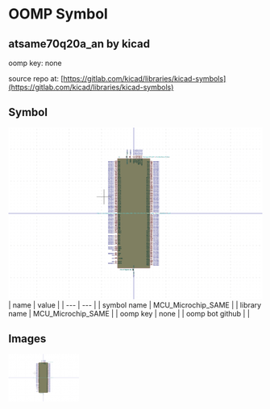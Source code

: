 # OOMP Symbol  
## atsame70q20a_an  by kicad  
  
oomp key: none  
  
source repo at: [https://gitlab.com/kicad/libraries/kicad-symbols](https://gitlab.com/kicad/libraries/kicad-symbols)  
## Symbol  
  
[![working.png](working_600.png)](working.png)  
| name | value | 
| --- | --- | 
| symbol name | MCU_Microchip_SAME | 
| library name | MCU_Microchip_SAME | 
| oomp key | none | 
| oomp bot github |  | 
## Images  
  
[![working.png](working_140.png)](working.png)  
